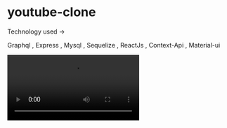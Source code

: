 # youtube-clone
 
 
  Technology used ->
 
  Graphql  ,  Express  ,   Mysql  ,  Sequelize   ,   ReactJs   ,   Context-Api   ,    Material-ui

 
![youtube clone](https://github.com/CHANDRAMOHANnegi/youtube-clone/backend/uploads/1593803232605_youtube-clone.mp4)
